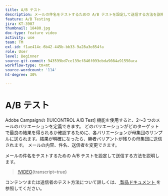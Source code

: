 ```yaml
---
title: A/B テスト
description: メールの件名をテストするための A/B テストを設定して送信する方法を説明します。
feature: A/B Testing
jira: KT-3907
thumbnail: 18480.jpg
doc-type: feature video
activity: use
team: TM
exl-id: f1ae414c-6b42-445b-bb33-9a28a3e854fa
role: User
level: Beginner
source-git-commit: 943599bd7ce139ef846f093ebda9084a91550aca
workflow-type: tm+mt
source-wordcount: '114'
ht-degree: 30%

---
```


# A/B テスト

Adobe Campaignの [!UICONTROL A/B Test] 機能を使用すると、2～3 つのメールのバリエーションを定義できます。 どのバリエーションがどのターゲットで最良の結果を得られるか確認するために、各バリエーションが母集団のサンプルに送られます。結果が明確になったら、勝者バリアントが残りの母集団に送信されます。 メールの内容、件名、送信者を変更できます。

メールの件名をテストするための A/B テストを設定して送信する方法を説明します。

>[!VIDEO](https://video.tv.adobe.com/v/18480?learn=on){transcript=true}

コンテンツまたは送信者のテスト方法について詳しくは、[ 製品ドキュメント ](https://experienceleague.adobe.com/docs/campaign-standard/using/communication-channels/email-messages/designing-an-a-b-test-email.html) を参照してください。
